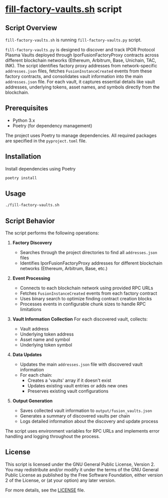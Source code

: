 # [fill-factory-vaults.sh](fill-factory-vaults.sh) script

## Script Overview

`fill-factory-vaults.sh` is running `fill-factory-vaults.py` script.

`fill-factory-vaults.py` is designed to discover and track IPOR Protocol Plasma Vaults deployed through IporFusionFactoryProxy contracts across different blockchain networks (Ethereum, Arbitrum, Base, Unichain, TAC, INK). The script identifies factory proxy addresses from network-specific `addresses.json` files, fetches `FusionInstanceCreated` events from these factory contracts, and consolidates vault information into the main `addresses.json` file. For each vault, it captures essential details like vault addresses, underlying tokens, asset names, and symbols directly from the blockchain.

## Prerequisites

- Python 3.x
- Poetry (for dependency management)

The project uses Poetry to manage dependencies. All required packages are specified in the `pyproject.toml` file.

## Installation

Install dependencies using Poetry
```bash
poetry install
```

## Usage

```bash
./fill-factory-vaults.sh
```

## Script Behavior

The script performs the following operations:

1. **Factory Discovery**
   - Searches through the project directories to find all `addresses.json` files
   - Identifies IporFusionFactoryProxy addresses for different blockchain networks (Ethereum, Arbitrum, Base, etc.)

2. **Event Processing**
   - Connects to each blockchain network using provided RPC URLs
   - Fetches `FusionInstanceCreated` events from each factory contract
   - Uses binary search to optimize finding contract creation blocks
   - Processes events in configurable chunk sizes to handle RPC limitations

3. **Vault Information Collection**
   For each discovered vault, collects:
   - Vault address
   - Underlying token address
   - Asset name and symbol
   - Underlying token symbol

4. **Data Updates**
   - Updates the main `addresses.json` file with discovered vault information
   - For each chain:
     - Creates a 'vaults' array if it doesn't exist
     - Updates existing vault entries or adds new ones
     - Preserves existing vault configurations

5. **Output Generation**
   - Saves collected vault information to `output/fusion_vaults.json`
   - Generates a summary of discovered vaults per chain
   - Logs detailed information about the discovery and update process

The script uses environment variables for RPC URLs and implements error handling and logging throughout the process.

## License

This script is licensed under the GNU General Public License, Version 2. You may redistribute and/or modify it under the terms of the GNU General Public License as published by the Free Software Foundation, either version 2 of the License, or (at your option) any later version.

For more details, see the [LICENSE](../../LICENSE) file. 
